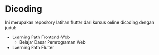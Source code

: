 # Dicoding

Ini merupakan repository latihan flutter dari kursus online dicoding dengan judul:

- Learning Path Frontend-Web
  - Belajar Dasar Pemrograman Web
- Laerning Path Flutter
